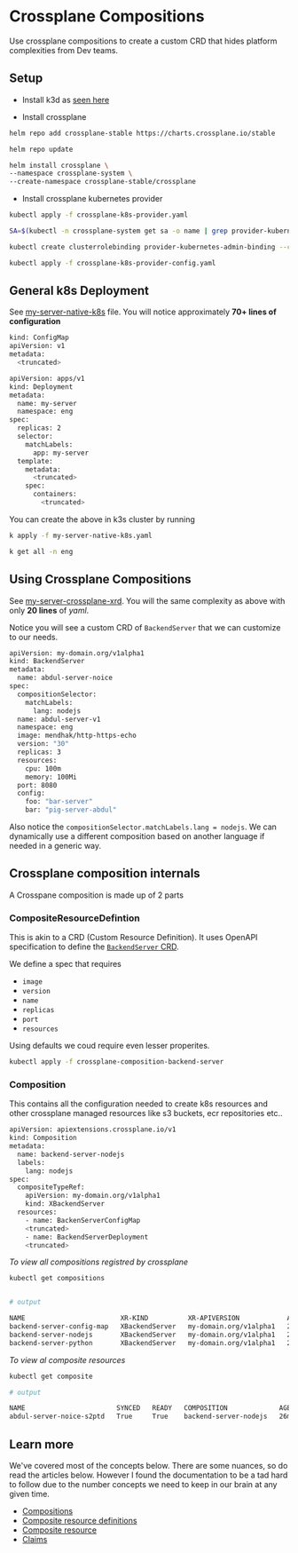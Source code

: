 # Crossplane Compositions

Use crossplane compositions to create a custom CRD that hides platform complexities from Dev teams.


## Setup

- Install k3d as [seen here](https://github.com/invalidred/argo-workflow#setup)

- Install crossplane

```bash
helm repo add crossplane-stable https://charts.crossplane.io/stable

helm repo update

helm install crossplane \
--namespace crossplane-system \
--create-namespace crossplane-stable/crossplane
```

- Install crossplane kubernetes provider

```bash
kubectl apply -f crossplane-k8s-provider.yaml

SA=$(kubectl -n crossplane-system get sa -o name | grep provider-kubernetes | sed -e 's|serviceaccount\/|crossplane-system:|g')

kubectl create clusterrolebinding provider-kubernetes-admin-binding --clusterrole cluster-admin --serviceaccount="${SA}"

kubectl apply -f crossplane-k8s-provider-config.yaml
```


## General k8s Deployment

See [my-server-native-k8s](./my-server-native-k8s.yaml) file. You will notice approximately **70+ lines of configuration**

```bash
kind: ConfigMap
apiVersion: v1
metadata:
  <truncated>

apiVersion: apps/v1
kind: Deployment
metadata:
  name: my-server
  namespace: eng
spec:
  replicas: 2
  selector:
    matchLabels:
      app: my-server
  template:
    metadata:
      <truncated>
    spec:
      containers:
        <truncated>
```

You can create the above in k3s cluster by running

```bash
k apply -f my-server-native-k8s.yaml

k get all -n eng
```

## Using Crossplane Compositions

See [my-server-crossplane-xrd](./my-server-crossplane-xrd.yaml). You will the same complexity as above with only **20 lines** of _yaml_.

Notice you will see a custom CRD of `BackendServer` that we can customize to our needs.


```bash
apiVersion: my-domain.org/v1alpha1
kind: BackendServer
metadata:
  name: abdul-server-noice
spec:
  compositionSelector:
    matchLabels:
      lang: nodejs
  name: abdul-server-v1
  namespace: eng
  image: mendhak/http-https-echo
  version: "30"
  replicas: 3
  resources:
    cpu: 100m
    memory: 100Mi
  port: 8080
  config:
    foo: "bar-server"
    bar: "pig-server-abdul"
```

Also notice the `compositionSelector.matchLabels.lang = nodejs`. We can dynamically use a different composition based on another language if needed in a generic way.


## Crossplane composition internals

A Crosspane composition is made up of 2 parts

### CompositeResourceDefintion

This is akin to a CRD (Custom Resource Definition). It uses OpenAPI specification to define the [`BackendServer` CRD](./crossplane-composition-backend-server/api.yaml).

We define a spec that requires
- `image`
- `version`
- `name`
- `replicas`
- `port`
- `resources`

Using defaults we coud require even lesser properites.


```bash
kubectl apply -f crossplane-composition-backend-server
```


### Composition

This contains all the configuration needed to create k8s resources and other crossplane managed resources like s3 buckets, ecr repositories etc..

```bash
apiVersion: apiextensions.crossplane.io/v1
kind: Composition
metadata:
  name: backend-server-nodejs
  labels:
    lang: nodejs
spec:
  compositeTypeRef:
    apiVersion: my-domain.org/v1alpha1
    kind: XBackendServer
  resources:
    - name: BackenServerConfigMap
    <truncated>
    - name: BackendServerDeployment
    <truncated>
```

_To view all compositions registred by crossplane_
```bash
kubectl get compositions


# output

NAME                        XR-KIND          XR-APIVERSION            AGE
backend-server-config-map   XBackendServer   my-domain.org/v1alpha1   27m
backend-server-nodejs       XBackendServer   my-domain.org/v1alpha1   25m
backend-server-python       XBackendServer   my-domain.org/v1alpha1   25m
```

_To view al composite resources_

```bash
kubectl get composite

# output

NAME                       SYNCED   READY   COMPOSITION             AGE
abdul-server-noice-s2ptd   True     True    backend-server-nodejs   26m
```

## Learn more

We've covered most of the concepts below. There are some nuances, so do read the articles below. However I found the documentation to be a tad hard to follow due to the number concepts we need to keep in our brain at any given time.

- [Compositions](https://docs.crossplane.io/latest/concepts/compositions/)
- [Composite resource definitions](https://docs.crossplane.io/latest/concepts/composite-resource-definitions/)
- [Composite resource](https://docs.crossplane.io/latest/concepts/composite-resources/)
- [Claims](https://docs.crossplane.io/latest/concepts/claims/)
